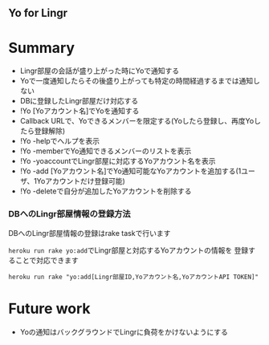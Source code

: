 Yo for Lingr
---

Summary
===

- Lingr部屋の会話が盛り上がった時にYoで通知する
- Yoで一度通知したらその後盛り上がっても特定の時間経過するまでは通知しない
- DBに登録したLingr部屋だけ対応する
- !Yo [Yoアカウント名]でYoを通知する
- Callback URLで、Yoできるメンバーを限定する(Yoしたら登録し、再度Yoしたら登録解除)
- !Yo -helpでへルプを表示
- !Yo -memberでYo通知できるメンバーのリストを表示
- !Yo -yoaccountでLingr部屋に対応するYoアカウント名を表示
- !Yo -add [Yoアカウント名]でYo通知可能なYoアカウントを追加する(1ユーザ、1Yoアカウントだけ登録可能)
- !Yo -deleteで自分が追加したYoアカウントを削除する

### DBへのLingr部屋情報の登録方法

DBへのLingr部屋情報の登録はrake taskで行います

`heroku run rake yo:add`でLingr部屋と対応するYoアカウントの情報を
登録することで対応できます

```
heroku run rake "yo:add[Lingr部屋ID,Yoアカウント名,YoアカウントAPI TOKEN]"
```

Future work
===
- Yoの通知はバックグラウンドでLingrに負荷をかけないようにする

